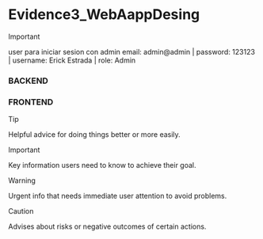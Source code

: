 # Evidence3_WebAappDesing
> [!IMPORTANT]
> user para iniciar sesion con admin
> email: admin@admin |
> password: 123123 |
> username: Erick Estrada |
> role: Admin

### BACKEND

### FRONTEND



> [!TIP]
> Helpful advice for doing things better or more easily.

> [!IMPORTANT]
> Key information users need to know to achieve their goal.

> [!WARNING]
> Urgent info that needs immediate user attention to avoid problems.

> [!CAUTION]
> Advises about risks or negative outcomes of certain actions.
